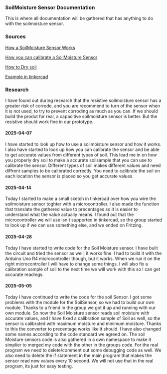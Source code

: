 ### SoilMoisture Sensor Documentation ###
This is where all documentation will be gathered that has anything to do with the soilmoisture sensor. 

### Sources ###

[How a SoilMoisture Sensor Works](https://lastminuteengineers.com/soil-moisture-sensor-arduino-tutorial/)

[How you can calibrate a SoilMoisture Sensor](https://greensense.github.io/Blog/2017/02/17/Arduino-Soil-Moisture-Sensor-Calibration/)

[How to Dry soil](https://helptheengineer.com/method-for-preparation-of-dry-soil-samples-for-various-tests/)

[Example in tinkercad](https://www.tinkercad.com/things/bPWjNliQ4GU-fabulous-hango/editel?returnTo=https%3A%2F%2Fwww.tinkercad.com%2Fdashboard%2Fdesigns%2Fcircuits)

### Research ### 

I have found out during research that the resistive soilmoisture sensor has a greater risk of corrode, and you are recommend to turn of the sensor when it is not used, to try to prevent corroding as much as you can. If we should build the produt for real, a capacitive soilmoisture sensor is better. But the resistive should work fine in our prototype. 

#### 2025-04-07 ####
I have started to look up how to use a soilmoisture sensor and how it works. I also have started to look up how you can calibrate the sensor and be able to get accurate values from different types of soil. This lead me in on how you properly dry soil to make a accurate soilsample that you can use to calibrate the sensor. Different types of soil makes different values and need diffrent samples to be calibrated correctly. You need to calibrate the soil on each location the sensor is placed so you get accurate values. 

#### 2025-04-14 ####
Today I started to make a small sketch in tinkercad over how you wire the soilmoisture sensor toghter with a microcontroller. I also made the function that translate the gathered value to precentages so it is easier to understand what the value actually means. I found out that the microcontroller we will use isn't supported in tinkercad, so the group started to look up if we can use something else, and we ended on Fritzing.  

#### 2025-04-28 ####
Today I have started to write code for the Soil Moisture sensor. I have built the circuit and tried the sensor as well, it works fine. I had to build it with the Arduino Uno R4 microcontroller though, but it works. When we run it on the right microcontroller I will have to change some things. I will also fix a calibration sample of soil to the next time we will work with this so I can get accurate readings. 

#### 2025-05-05 ####
Today I have continued to write the code for the soil Sensor. I got some problems with the module for the SoilSensor, so we had to build our own module. Thanks to a friend in the group we got it up and running with our own module. So now the Soil Moisture sensor reads soil moisture with accurate values, and I have fixed a calibration sample of Soil as well, so the sensor is calibrated with maximum moisture and minimum moisture. Thanks to this the converter to precentage works like it should. I have also changed some names according to the code standard we agreed on. The soil Moisture sensors code is also gathered in a own namespace to make it simplier to merged my code with the other in the groups code. For the real program we need to delete/comment out some debugging code as well. We also need to delete the if statement in the main program that makes the sensor read new values every 10 second. We will not use that in the real program, its just for easy testing. 